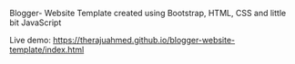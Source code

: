 Blogger- Website Template created using Bootstrap, HTML, CSS and little bit JavaScript

Live demo: https://therajuahmed.github.io/blogger-website-template/index.html
